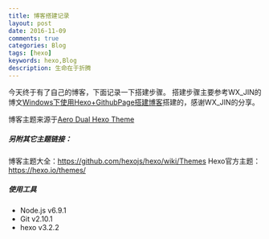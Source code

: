 ```yaml
---
title: 博客搭建记录
layout: post
date: 2016-11-09
comments: true
categories: Blog
tags: [hexo]
keywords: hexo,Blog
description: 生命在于折腾
---
```

今天终于有了自己的博客，下面记录一下搭建步骤。
搭建步骤主要参考WX_JIN的博文[Windows下使用Hexo+GithubPage搭建博客](http://blog.csdn.net/wx_jin/article/details/51027783)搭建的，感谢WX_JIN的分享。
<!--more-->
博客主题来源于[Aero Dual Hexo Theme](https://github.com/levblanc/hexo-theme-aero-dual)
##### 另附其它主题链接：
博客主题大全：https://github.com/hexojs/hexo/wiki/Themes
Hexo官方主题：https://hexo.io/themes/
##### 使用工具
- Node.js  v6.9.1
- Git      v2.10.1
- hexo     v3.2.2